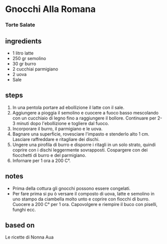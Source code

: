 



# Gnocchi Alla Romana
  
### Torte Salate
## ingredients
  
* 1 litro latte  
* 250 gr semolino  
* 30 gr burro  
* 2 cucchiai parmigiano  
* 2 uova  
* Sale
## steps
  
1. In una pentola portare ad ebollizione il latte con il sale.  
1. Aggiungere a pioggia il semolino e cuocere a fuoco basso mescolando con un cucchiaio di legno fino a raggiungere il bollore. Continuare per 2-3 minuti dopo l'ebollizione e togliere dal fuoco.  
1. Incorporare il burro, il parmigiano e le uova.  
1. Bagnare una superficie, rovesciare l'impasto e stenderlo alto 1 cm. Lasciare raffreddare e ritagliare dei dischi.  
1. Ungere una pirofila di burro e disporre i ritagli in un solo strato, quindi coprire con i dischi leggermente sovrapposti. Cospargere con dei fiocchetti di burro e del parmigiano.  
1. Infornare per 1 ora a 200 C°.
## notes
  
* Prima della cottura gli gnocchi possono essere congelati.  
* Per fare prima si pu ò versare il composto di uova, latte e semolino in uno stampo da ciambella molto unto e coprire con fiocchi di burro. Cuocere a 200 C° per 1 ora. Capovolgere e riempire il buco con piselli, funghi ecc.
## based on
  
Le ricette di Nonna Aua